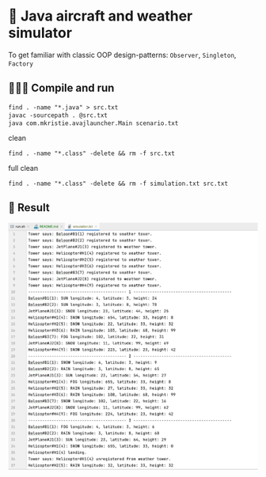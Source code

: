 # 🚁 Java aircraft and weather simulator
To get familiar with classic OOP design-patterns: `Observer`, `Singleton`, `Factory`

## 🏃🏽‍♀ ️Compile and run
```
find . -name "*.java" > src.txt
javac -sourcepath . @src.txt
java com.mkristie.avajlauncher.Main scenario.txt
```
clean
```
find . -name "*.class" -delete && rm -f src.txt
```
full clean
```
find . -name "*.class" -delete && rm -f simulation.txt src.txt
```

## 🔬 Result
<img src="img/simulation-result.png" alt="result of the simulation"/>
